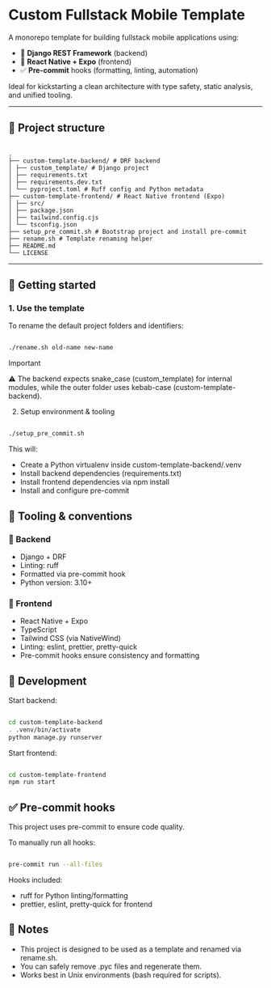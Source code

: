 # Custom Fullstack Mobile Template

A monorepo template for building fullstack mobile applications using:

- 🧠 **Django REST Framework** (backend)
- 📱 **React Native + Expo** (frontend)
- ✅ **Pre-commit** hooks (formatting, linting, automation)

Ideal for kickstarting a clean architecture with type safety, static analysis, and unified tooling.

---

## 📁 Project structure

```

.
├── custom-template-backend/ # DRF backend
│ ├── custom_template/ # Django project
│ ├── requirements.txt
│ ├── requirements.dev.txt
│ └── pyproject.toml # Ruff config and Python metadata
├── custom-template-frontend/ # React Native frontend (Expo)
│ ├── src/
│ ├── package.json
│ ├── tailwind.config.cjs
│ └── tsconfig.json
├── setup_pre_commit.sh # Bootstrap project and install pre-commit
├── rename.sh # Template renaming helper
├── README.md
└── LICENSE

```

---

## 🚀 Getting started

### 1. Use the template

To rename the default project folders and identifiers:

```bash

./rename.sh old-name new-name

```

> [!IMPORTANT]
> ⚠️ The backend expects snake_case (custom_template) for internal modules, while the outer folder uses kebab-case (custom-template-backend).

2. Setup environment & tooling

```bash

./setup_pre_commit.sh

```

This will:

- Create a Python virtualenv inside custom-template-backend/.venv
- Install backend dependencies (requirements.txt)
- Install frontend dependencies via npm install
- Install and configure pre-commit

## 🧰 Tooling & conventions

### 🐍 Backend

- Django + DRF
- Linting: ruff
- Formatted via pre-commit hook
- Python version: 3.10+

### 📱 Frontend

- React Native + Expo
- TypeScript
- Tailwind CSS (via NativeWind)
- Linting: eslint, prettier, pretty-quick
- Pre-commit hooks ensure consistency and formatting

## 🧪 Development

Start backend:

```bash

cd custom-template-backend
. .venv/bin/activate
python manage.py runserver

```

Start frontend:

```bash

cd custom-template-frontend
npm run start

```

## ✅ Pre-commit hooks

This project uses pre-commit to ensure code quality.

To manually run all hooks:

```bash

pre-commit run --all-files

```

Hooks included:

- ruff for Python linting/formatting
- prettier, eslint, pretty-quick for frontend

## 📝 Notes

- This project is designed to be used as a template and renamed via rename.sh.
- You can safely remove .pyc files and regenerate them.
- Works best in Unix environments (bash required for scripts).
